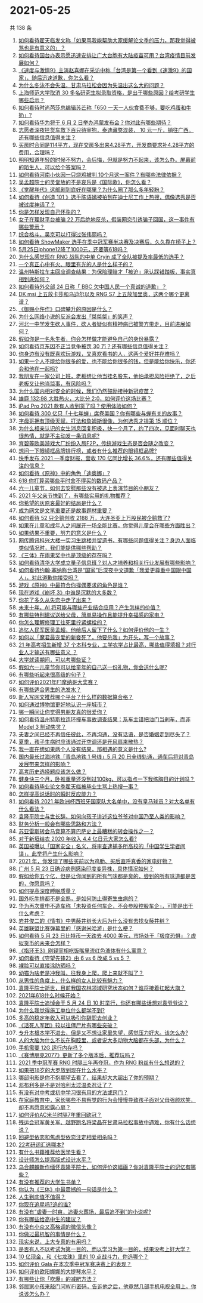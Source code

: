 # 2021-05-25

共 138 条

<!-- BEGIN -->
<!-- 最后更新时间 Tue May 25 2021 14:16:37 GMT+0800 (China Standard Time) -->

1. [如何看待翟天临发文称「如果骂我能帮助大家缓解论文季的压力，那我觉得被骂也是有意义的」？](https://www.zhihu.com/question/461072666)
2. [如何看待国台办表示愿迅速安排让广大台胞有大陆疫苗可用？台湾疫情目前发展如何？](https://www.zhihu.com/question/461266182)
3. [《速度与激情9》主演赵喜娜在采访中称「台湾是第一个看到《速激9》的国家」，随后迅速道歉，你怎么看？](https://www.zhihu.com/question/461250975)
4. [为什么冬泳不会失温，甘肃马拉松会因为失温出这么大的问题？](https://www.zhihu.com/question/460950129)
5. [上海师范大学取消 30
   多名研究生拟录取资格，是出于哪些原因？给考研学生哪些启示？](https://www.zhihu.com/question/461141160)
6. [如何看待时尚芭莎总编辑苏芒称「650
   一天一人伙食费不够，要吃鸡蛋和牛奶」?](https://www.zhihu.com/question/461057693)
7. [如何看待华为将于 6 月 2 日举办鸿蒙发布会？你对此有哪些期待？](https://www.zhihu.com/question/461265675)
8. [志愿者深夜拦货车救下百只待宰狗，泰迪藏獒混装， 10
   元一斤，销往广西。还有哪些信息值得关注？](https://www.zhihu.com/question/461282064)
9. [买房时合同是114平方，现在交房多出来4.28平方，开发商要求补4.28平方的费用，合理吗？](https://www.zhihu.com/question/460780593)
10. [明明知道年轻的时候不努力，会后悔，但就是努力不起来，该怎么办。屏幕前的陌生人，可以给个答案吗？](https://www.zhihu.com/question/460760077)
11. [如何看待河南小伙因一只烧鸡被判
    10个月这一案件？有哪些法律依据？](https://www.zhihu.com/question/460929448)
12. [吴孟超院士的灵堂放的不是哀乐是《国际歌》，你怎么看？](https://www.zhihu.com/question/461144113)
13. [《觉醒年代》这部剧到底好在哪里？为什么圈了那么多年轻粉？](https://www.zhihu.com/question/459410613)
14. [如何看待《创造 101
    》选手陈语嫣被拍到在迪士尼工作上热搜，偶像选秀是否被过度神话了？](https://www.zhihu.com/question/461102674)
15. [你是怎样发现自己怀孕的？](https://www.zhihu.com/question/46896932)
16. [女子在理财平台被骗 22
    万后绝地反杀，假装网恋引诱骗子回国，这一事件有哪些警示？](https://www.zhihu.com/question/461157072)
17. [综合格斗，吴京可以打得过张伟丽吗？](https://www.zhihu.com/question/423787485)
18. [如何看待 ShowMaker
    选手在季中冠军赛半决赛及决赛后，久久靠在椅子上？](https://www.zhihu.com/question/460956969)
19. [5月25日iphone12降了1000元，还要等618吗？](https://www.zhihu.com/question/461245434)
20. [为什么感觉现在 RNG 战队的中单 Cryin
    成了全队被提及率最低的选手？](https://www.zhihu.com/question/459637700)
21. [一个真正心中有火、眼里有光的人是什么样子的？](https://www.zhihu.com/question/424454066)
22. [温州特斯拉车主回应调查结果：为保险理赔才「被迫」承认踩错踏板，事实真相到底如何？](https://www.zhihu.com/question/461186429)
23. [如何看待外交部 24 日称「 BBC
    欠中国人民一个真诚的道歉」？](https://www.zhihu.com/question/461173656)
24. [DK msi 上五放卡莎和乌迪尔以及 RNG S7
    上五放加里奥，这两个哪个更离谱？](https://www.zhihu.com/question/461135171)
25. [《御赐小仵作》口碑攀升的原因是什么？](https://www.zhihu.com/question/458323942)
26. [为什么网络小说的反派会发出「桀桀桀」的笑声？](https://www.zhihu.com/question/318052604)
27. [河北一中学发生砍人事件，砍人者疑似有精神病已被警方带走，目前进展如何？](https://www.zhihu.com/question/461161536)
28. [假如你是一名永生者，你会怎样做才能避免自己的身份暴露？](https://www.zhihu.com/question/438453657)
29. [如何看待京东因不正当竞争被罚 30 万？还有哪些信息值得关注？](https://www.zhihu.com/question/461142444)
30. [你身边有没有既喜欢玩游戏，又喜欢看书的人，这两个爱好并存难吗？](https://www.zhihu.com/question/309041066)
31. [如果一个人不能给你很多的爱，也不能给你很多的钱，但是能给你快乐，你还会和他在一起吗?](https://www.zhihu.com/question/458007669)
32. [我朋友在一家公司上班，老板想让他当挂名股东，他怕承担风险拒绝了，之后老板又让他当监事，有风险吗？](https://www.zhihu.com/question/362109964)
33. [为什么国内相对安全的时候，我们仍然鼓励接种新冠疫苗？](https://www.zhihu.com/question/460128927)
34. [雄鹿 132:98 大胜热火，大比分 2:0，如何评价这场比赛？](https://www.zhihu.com/question/461261231)
35. [iPad Pro 2021 款有人收到货了吗？使用体验如何？](https://www.zhihu.com/question/459522427)
36. [如何看待 300
    亿只「十七年蝉」席卷美国？你有哪些与蝉有关的故事？](https://www.zhihu.com/question/461290050)
37. [字母哥拥有顶级天赋，打法和詹姆斯很像，为何选秀才排第 15
    顺位？](https://www.zhihu.com/question/459746722)
38. [为什么相亲认识的女生消息回复积极，快一个月了，约了四次，见面时聊天也很热情，就是不主动发一条消息呢?](https://www.zhihu.com/question/460678480)
39. [育碧等欧美游戏大厂纷纷入局F2P，传统游戏生态是否会随之改变？](https://www.zhihu.com/question/460523655)
40. [想问一下眼镜框品牌排行榜，或者有什么推荐的眼镜框品牌?](https://www.zhihu.com/question/385438631)
41. [快手发布 2021 一季度财报，营收 170 亿同比增长
    36.6%，还有哪些值得关注的信息？](https://www.zhihu.com/question/461170195)
42. [如何看待《原神》中的角色「迪奥娜」?](https://www.zhihu.com/question/460105426)
43. [618 你打算买哪些平时舍不得买的数码产品？](https://www.zhihu.com/question/399994145)
44. [六一儿童节，如何去安慰那些没有被选上表演节目的小朋友？](https://www.zhihu.com/question/459501858)
45. [2021 年父亲节快到了，有哪些实用的礼物推荐？](https://www.zhihu.com/question/460457092)
46. [你希望的灰原哀最好的结局是什么？](https://www.zhihu.com/question/316395335)
47. [成为网文是文笔重要还是故事题材重要？](https://www.zhihu.com/question/456567305)
48. [如何看待 52 只企鹅创收 2188
    万，大连圣亚上万股民被企鹅救了?](https://www.zhihu.com/question/460735226)
49. [如果在儿童和成年人之间展开一场全能比赛，你觉得儿童会在哪些方面胜出？](https://www.zhihu.com/question/459854374)
50. [如果结果不重要，努力的意义是什么？](https://www.zhihu.com/question/459591632)
51. [网传腾讯科兴大楼一实习生跳楼并留遗书，有哪些问题值得关注？身边人面临类似情况时，我们能提供哪些帮助？](https://www.zhihu.com/question/460897836)
52. [《三体》在雨果奖中也是顶级的存在吗？](https://www.zhihu.com/question/375868993)
53. [如何看待清华大学成立量子信息班？对人才培养和相关行业发展有哪些影响？](https://www.zhihu.com/question/461172384)
54. [如何看待约翰·塞纳称台湾是“国家”后深夜中文道歉「我爱更尊重中国跟中国人」，对此道歉你接受吗？](https://www.zhihu.com/question/461272184)
55. [游戏《原神》中最符合你择偶要求的角色是谁？](https://www.zhihu.com/question/460532433)
56. [现在游戏《崩坏 3》中谁是沉默的大多数？](https://www.zhihu.com/question/460467172)
57. [你花了多久从失恋中走了出来？](https://www.zhihu.com/question/60261558)
58. [未来十年，AI 将可能与哪些产业结合应用？产生怎样的价值？](https://www.zhihu.com/question/459895828)
59. [有哪些特别建议送给父母，简单易操作且能提升幸福感的家电？](https://www.zhihu.com/question/437319300)
60. [你怎么理解修理工往死里拧紧螺栓的？](https://www.zhihu.com/question/330337597)
61. [追忆人民军医吴孟超，他给后人留下了什么？如何评价他的一生？](https://www.zhihu.com/question/461115676)
62. [如何以「魔君最宠爱的新妾死了，他要杀我」为开头，写一个故事？](https://www.zhihu.com/question/439794846)
63. [21 年高考招生新增 37 个本科专业，工学农学占比最高，哪些值得填报？对行业人才输送有哪些意义
    ？](https://www.zhihu.com/question/461144136)
64. [大学就读期间，可以考哪些证？](https://www.zhihu.com/question/64774666)
65. [假如六一儿童节你可以给童年的自己送一份礼物，你会送什么呢?](https://www.zhihu.com/question/461217594)
66. [有哪些听起来很高级的句子？](https://www.zhihu.com/question/371328870)
67. [如何评价2021年F1摩纳哥大奖赛？](https://www.zhihu.com/question/460636556)
68. [有哪些适合男生的洗发水？](https://www.zhihu.com/question/298725045)
69. [新人写网文推荐哪个平台？什么样的数据算合格？](https://www.zhihu.com/question/460294309)
70. [如何通过博物馆更好地认识一座城市？](https://www.zhihu.com/question/460151508)
71. [哪一瞬间让你觉得男朋友真的很爱你？](https://www.zhihu.com/question/356450688)
72. [如何看待温州特斯拉连环撞车事故调查结果：系车主错把油门当刹车，而非 Model 3
    制动失灵？](https://www.zhihu.com/question/460994177)
73. [夫妻之间已经不再信任彼此，不再沟通，没有话语，是否婚姻走到尽头了？](https://www.zhihu.com/question/452194109)
74. [夏季，孩子生病时应该通过开空调还是开风扇来散热？](https://www.zhihu.com/question/459275922)
75. [我一直在想如果两个人没有结果，那相遇的意义是什么?](https://www.zhihu.com/question/458137332)
76. [国内最长过海地铁「青岛地铁 1 号线」5 月 20
    日全线轨通，通车后将对青岛发展带来怎样的影响？](https://www.zhihu.com/question/460610229)
77. [高考历史选择题应该怎么做？](https://www.zhihu.com/question/23799254)
78. [健身快三个月，卧推重量还没到过100kg，可以指点一下我练胸日的计划吗？](https://www.zhihu.com/question/460421403)
79. [如何看待毕业论文季翟天临被毕业生骂上热搜一事？](https://www.zhihu.com/question/326331691)
80. [怎样提高说话时的瞬时反应能力？](https://www.zhihu.com/question/20733826)
81. [如何看待 2021
    年欧洲杯西班牙国家队大名单中，没有皇马球员？对大名单有什么看法？](https://www.zhihu.com/question/461189103)
82. [袁隆平院士与世长辞，如何向孩子讲述这位爷爷对中国乃至人类的影响？](https://www.zhihu.com/question/460783227)
83. [财务分析一般会有哪些思路和方法？](https://www.zhihu.com/question/63344625)
84. [苏亚雷斯转会马竞算不算巴萨史上最糟糕的转会操作之一？](https://www.zhihu.com/question/461046812)
85. [对于新垣结衣 2020 年收入 4.4 亿日元大家怎么看?](https://www.zhihu.com/question/460388125)
86. [英国被曝以「国家安全」名义，将审查逮捕多所高校的「中国学生学者间谍」，此举将产生什么影响？](https://www.zhihu.com/question/461115877)
87. [2021 年，你发现了哪些买前以为鸡肋、买后直呼真香的家电好物？](https://www.zhihu.com/question/439261537)
88. [广州 5 月 23 日确诊病例感染印度变异株，具体情况如何？](https://www.zhihu.com/question/461097419)
89. [假如给你五个亿，但是让你闻到的所有气味都是臭的，尝到的所有味道都是苦的，你愿意吗？](https://www.zhihu.com/question/455732442)
90. [如何提高深度睡眠质量？](https://www.zhihu.com/question/21367788)
91. [国外吃牛排都不是全熟，是如何防止得寄生虫病的？](https://www.zhihu.com/question/31209119)
92. [华为再次重申不造车称「未投资任何车企，不会参股控股车企」，可能是出于什么考虑？](https://www.zhihu.com/question/461125573)
93. [岩井俊二的《情书》中男藤井树长大后为什么没有去找女藤井树？](https://www.zhihu.com/question/299839767)
94. [英雄联盟比赛弹幕里的「感谢米哈游」是什么梗？](https://www.zhihu.com/question/459465233)
95. [如何看待 5 月 23 日比特币一天跌去 4000
    美元，市场处于「极度恐惧」？虚拟货币的未来会怎样？](https://www.zhihu.com/question/461095932)
96. [《指环王3》刚铎宰相吃饭嘴里流红色液体有什么寓意？](https://www.zhihu.com/question/353633870)
97. [如何看待《守望先锋2》由 6 vs 6 改成 5 vs 5 ？](https://www.zhihu.com/question/460587592)
98. [裸脸可以直接涂防晒吗？](https://www.zhihu.com/question/310586987)
99. [幼猫为啥老是冲我叫，往我身上爬，爬上来就不叫了？](https://www.zhihu.com/question/460081963)
100. [从男性的角度上，什么样的女人比较有魅力？](https://www.zhihu.com/question/26121881)
101. [袁隆平院士逝世，目前我国农林领域研究状态如何？谁将接着扛起大旗？](https://www.zhihu.com/question/460815298)
102. [2021年618什么时候开始？](https://www.zhihu.com/question/459767961)
103. [袁隆平院士追悼会于 5 月 24 日 10
     时举行，你还有哪些话想对袁爷爷说？](https://www.zhihu.com/question/461057842)
104. [为什么我觉得施工单位什么都学不到?](https://www.zhihu.com/question/403999549)
105. [多高的稳定年收入可以吸引你辞职去创业？](https://www.zhihu.com/question/461040377)
106. [《活死人军团》较以往僵尸片有哪些突破？](https://www.zhihu.com/question/460636816)
107. [专升本根本学不进去，但是又不想让家里失望，感觉压力好大。该怎么办?](https://www.zhihu.com/question/452800161)
108. [人的大脑为什么不长在胸腔里，或者说大多动物大脑都在头部，为什么？](https://www.zhihu.com/question/431761419)
109. [手机需要 12G 运行内存吗？](https://www.zhihu.com/question/375186677)
110. [《赛博朋克2077》更新了多个版本后，推荐玩吗？](https://www.zhihu.com/question/459261164)
111. [2021 季中冠军赛 RNG 时隔三年再夺冠，作为 RNG
     粉丝有什么想说的？](https://www.zhihu.com/question/461077796)
112. [如果把18岁的大罗放到现在什么水平？](https://www.zhihu.com/question/460741575)
113. [哪部电影是你不抱期望去看了，结果却大大超出了你的预期？](https://www.zhihu.com/question/459734628)
114. [邓布利多是不是对哈利太过温柔忍让了？](https://www.zhihu.com/question/372051628)
115. [有没有对中考或初中学习很有用的方法或窍门？](https://www.zhihu.com/question/39983869)
116. [在家庭教育中，家长哪些不易察觉的行为会慢慢导致孩子面对父母强颜欢笑，却不再愿意袒露心扉？](https://www.zhihu.com/question/459355038)
117. [如何评价AC米兰时隔7年重回欧冠？](https://www.zhihu.com/question/461084243)
118. [残运会冠军黄关军、越野跑名将梁晶在甘肃马拉松事故中遇难，你有什么话想说？](https://www.zhihu.com/question/460968811)
119. [回避型依恋和焦虑型依恋注定相爱相杀吗？](https://www.zhihu.com/question/375537174)
120. [22考研词汇选哪本?](https://www.zhihu.com/question/440153505)
121. [有什么书籍推荐给医学生看？](https://www.zhihu.com/question/24346913)
122. [设计师怎么提高版式设计水平？](https://www.zhihu.com/question/32096068)
123. [乌合麒麟新作缅怀袁隆平院士，如何评价这幅画？你对袁隆平院士的记忆有哪些？](https://www.zhihu.com/question/460974262)
124. [有没有推荐的大学生书单？](https://www.zhihu.com/question/379721912)
125. [你认为《三体》中最震撼的一句话是什么？](https://www.zhihu.com/question/385420567)
126. [人生到底值不值得？](https://www.zhihu.com/question/307311764)
127. [你现在追星吗?追的谁?](https://www.zhihu.com/question/453024585)
128. [有没有“虐妻一时爽，追妻火葬场，最后追不到”的小说呢?](https://www.zhihu.com/question/397071668)
129. [你有哪些给高中生的建议？](https://www.zhihu.com/question/34684896)
130. [有没有小众又高格调的微信头像？](https://www.zhihu.com/question/412524633)
131. [你做过最机智的事情是什么？](https://www.zhihu.com/question/21850038)
132. [现实来说，上大专真的有用吗？](https://www.zhihu.com/question/457474857)
133. [是否有人不以考试为第一目的，而以学习为第一目的，结果没考上好大学？](https://www.zhihu.com/question/460572682)
134. [10 亿现金，和《七龙珠》里的 10 点战斗力，你选哪个？](https://www.zhihu.com/question/460173231)
135. [如何评价 Gala 在本次季中冠军赛决赛上的表现？](https://www.zhihu.com/question/461058033)
136. [如何评价欧阳娜娜的大提琴水平？](https://www.zhihu.com/question/24905791)
137. [有哪些让你「吹爆」的减肥方法？](https://www.zhihu.com/question/345589253)
138. [邻居家小孩来敲门问WiFi密码，告诉他之后，他竟然几部手机电视全用上。你说该怎么办？](https://www.zhihu.com/question/331281360)

<!-- END -->
